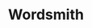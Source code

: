 ---
layout: portfolio_entry
url-title: getwordsmith.co
title: Wordsmith
image: http://placehold.it/300x300
desc: Wordsmith is a jQuery plug-in that adds on-demand word definitions to your site.
site-url: http://getwordsmith.co
---